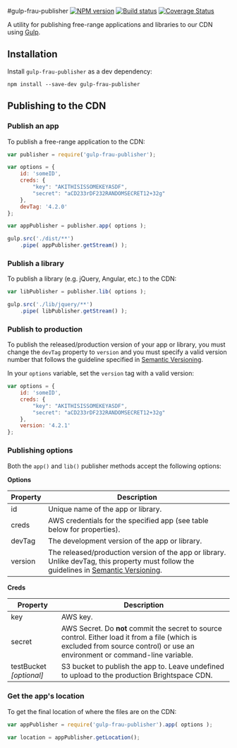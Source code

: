 #gulp-frau-publisher
[![NPM version][npm-image]][npm-url]
[![Build status][ci-image]][ci-url]
[![Coverage Status][coverage-image]][coverage-url]

A utility for publishing free-range applications and libraries to our CDN
using [Gulp](http://www.gulpjs.com).

## Installation

Install `gulp-frau-publisher` as a dev dependency:

```shell
npm install --save-dev gulp-frau-publisher
```

## Publishing to the CDN

### Publish an app
To publish a free-range application to the CDN:

```javascript
var publisher = require('gulp-frau-publisher');

var options = {
	id: 'someID',
	creds: {
		"key": "AKITHISISSOMEKEYASDF",
		"secret": "aCD233rDF232RANDOMSECRET12+32g"
	},
	devTag: '4.2.0'
};

var appPublisher = publisher.app( options );

gulp.src('./dist/**')
	.pipe( appPublisher.getStream() );
```

### Publish a library
To publish a library (e.g. jQuery, Angular, etc.) to the CDN:

```javascript
var libPublisher = publisher.lib( options );

gulp.src('./lib/jquery/**')
	.pipe( libPublisher.getStream() );
```

### Publish to production
To publish the released/production version of your app or library, you must change the `devTag` property to `version` and you must specify a valid version number that follows the guideline specified in [Semantic Versioning](http://semver.org).


In your `options` variable, set the `version` tag with a valid version:

```javascript
var options = {
	id: 'someID',
	creds: {
		"key": "AKITHISISSOMEKEYASDF",
		"secret": "aCD233rDF232RANDOMSECRET12+32g"
	},
	version: '4.2.1'
};
```

### Publishing options
Both the `app()` and `lib()` publisher methods accept the following options:

**Options**

| Property | Description |
| ------------- | ----------- |
| id            | Unique name of the app or library. |
| creds         | AWS credentials for the specified app (see table below for properties).
| devTag        | The development version of the app or library. |
| version       | The released/production version of the app or library. Unlike devTag, this property must follow the guidelines in [Semantic Versioning](http://semver.org). |

**Creds**

| Property | Description |
| ------------- | ----------- |
| key            | AWS key. |
| secret         |  AWS Secret. Do **not** commit the secret to source control. Either load it from a file (which is excluded from source control) or use an environment or command-line variable. |
| testBucket *[optional]* | S3 bucket to publish the app to. Leave undefined to upload to the production Brightspace CDN. |

### Get the app's location
To get the final location of where the files are on the CDN:

```javascript
var appPublisher = require('gulp-frau-publisher').app( options );

var location = appPublisher.getLocation();
```

[npm-url]: https://npmjs.org/package/gulp-frau-publisher
[npm-image]: https://badge.fury.io/js/gulp-frau-publisher.png
[ci-image]: https://travis-ci.org/Brightspace/gulp-frau-publisher.svg?branch=master
[ci-url]: https://travis-ci.org/Brightspace/gulp-frau-publisher
[coverage-image]: https://img.shields.io/coveralls/Brightspace/gulp-frau-publisher.svg
[coverage-url]: https://coveralls.io/r/Brightspace/gulp-frau-publisher?branch=master
